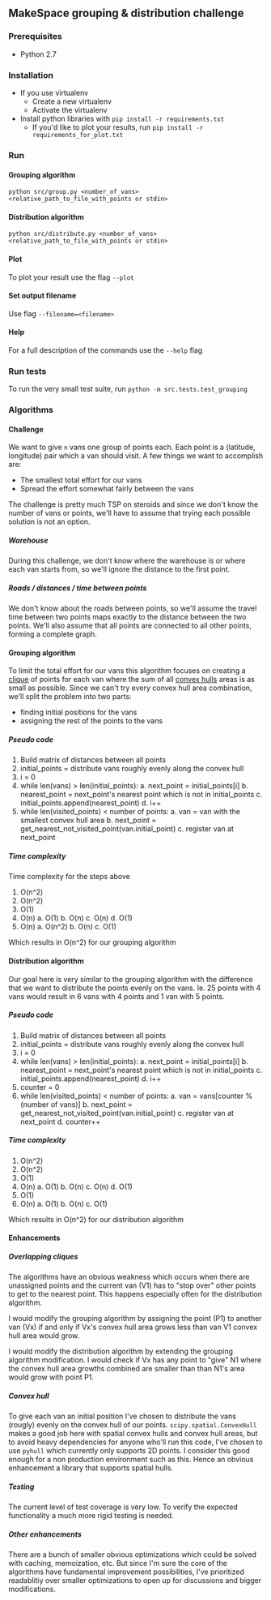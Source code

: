 ## MakeSpace grouping & distribution challenge

### Prerequisites

* Python 2.7

### Installation

* If you use virtualenv
  * Create a new virtualenv
  * Activate the virtualenv
* Install python libraries with `pip install -r requirements.txt`
  * If you'd like to plot your results, run `pip install -r requirements_for_plot.txt`

### Run

#### Grouping algorithm

`python src/group.py <number_of_vans> <relative_path_to_file_with_points or stdin>`

#### Distribution algorithm

`python src/distribute.py <number_of_vans> <relative_path_to_file_with_points or stdin>`

#### Plot

To plot your result use the flag `--plot`

#### Set output filename

Use flag `--filename=<filename>`

#### Help

For a full description of the commands use the `--help` flag

### Run tests

To run the very small test suite, run `python -m src.tests.test_grouping`

### Algorithms

#### Challenge

We want to give `n` vans one group of points each. Each point is a (latitude, longitude) pair which a van should visit. A few things we want to accomplish are:

* The smallest total effort for our vans
* Spread the effort somewhat fairly between the vans

The challenge is pretty much TSP on steroids and since we don't know the number of vans or points, we'll have to assume that trying each possible solution is not an option.

##### Warehouse

During this challenge, we don't know where the warehouse is or where each van starts from, so we'll ignore the distance to the first point.

##### Roads / distances / time between points

We don't know about the roads between points, so we'll assume the travel time between two points maps exactly to the distance between the two points. We'll also assume that all points are connected to all other points, forming a complete graph.

#### Grouping algorithm

To limit the total effort for our vans this algorithm focuses on creating a [clique](https://en.wikipedia.org/wiki/Clique_(graph_theory)) of points for each van where the sum of all [convex hulls](https://en.wikipedia.org/wiki/Clique_(graph_theory)) areas is as small as possible. Since we can't try every convex hull area combination, we'll split the problem into two parts:

* finding initial positions for the vans
* assigning the rest of the points to the vans

##### Pseudo code

1. Build matrix of distances between all points
2. initial_points = distribute vans roughly evenly along the convex hull
3. i = 0
4. while len(vans) > len(initial_points):
    a. next_point = initial_points[i]
    b. nearest_point = next_point's nearest point which is not in initial_points
    c. initial_points.append(nearest_point)
    d. i++        
5. while len(visited_points) < number of points:
    a. van = van with the smallest convex hull area
    b. next_point = get_nearest_not_visited_point(van.initial_point)
    c. register van at next_point

##### Time complexity

Time complexity for the steps above

1. O(n^2)
2. O(n^2)
3. O(1)
4. O(n)
    a. O(1)
    b. O(n)
    c. O(n)
    d. O(1)
5. O(n)
    a. O(n^2)
    b. O(n)
    c. O(1)

Which results in O(n^2) for our grouping algorithm

#### Distribution algorithm

Our goal here is very similar to the grouping algorithm with the difference that we want to distribute the points evenly on the vans. Ie. 25 points with 4 vans would result in 6 vans with 4 points and 1 van with 5 points.

##### Pseudo code

1. Build matrix of distances between all points
2. initial_points = distribute vans roughly evenly along the convex hull
3. i = 0
4. while len(vans) > len(initial_points):
    a. next_point = initial_points[i]
    b. nearest_point = next_point's nearest point which is not in initial_points
    c. initial_points.append(nearest_point)
    d. i++
5. counter = 0
6. while len(visited_points) < number of points:
    a. van = vans[counter % (number of vans)]
    b. next_point = get_nearest_not_visited_point(van.initial_point)
    c. register van at next_point
    d. counter++

##### Time complexity

1. O(n^2)
2. O(n^2)
3. O(1)
4. O(n)
    a. O(1)
    b. O(n)
    c. O(n)
    d. O(1)
5. O(1)
6. O(n)
    a. O(1)
    b. O(n)
    c. O(1)

Which results in O(n^2) for our distribution algorithm

#### Enhancements

##### Overlapping cliques

The algorithms have an obvious weakness which occurs when there are unassigned points and the current van (V1) has to "stop over" other points to get to the nearest point. This happens especially often for the distribution algorithm.

I would modify the grouping algorithm by assigning the point (P1) to another van (Vx) if and only if Vx's convex hull area grows less than van V1 convex hull area would grow.

I would modify the distribution algorithm by extending the grouping algorithm modification. I would check if Vx has any point to "give" N1 where the convex hull area growths combined are smaller than than N1's area would grow with point P1.

##### Convex hull

To give each van an initial position I've chosen to distribute the vans (rougly) evenly on the convex hull of our points. `scipy.spatial.ConvexHull` makes a good job here with spatial convex hulls and convex hull areas, but to avoid heavy dependencies for anyone who'll run this code, I've chosen to use `pyhull` which currently only supports 2D points. I consider this good enough for a non production environment such as this. Hence an obvious enhancement a library that supports spatial hulls.

##### Testing

The current level of test coverage is very low. To verify the expected functionality a much more rigid testing is needed.

##### Other enhancements

There are a bunch of smaller obvious optimizations which could be solved with caching, memoization, etc. But since I'm sure the core of the algorithms have fundamental improvement possibilities, I've prioritized readablitiy over smaller optimizations to open up for discussions and bigger modifications.
